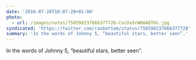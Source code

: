 ```yaml
---
date: '2016-07-28T10:07:28+01:00'
photo:
  - url: /images/notes/758598237666377728-CocUx9rW8AABTHs.jpg
syndicated: 'https://twitter.com/roobottom/status/758598237666377728'
summary: 'In the words of Johnny 5, “beautiful stars, better seen”.'
---
```

In the words of Johnny 5, “beautiful stars, better seen”. 
